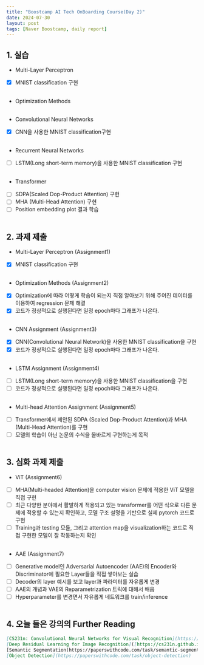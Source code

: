 ```yaml
---
title: "Boostcamp AI Tech OnBoarding Course(Day 2)"
date: 2024-07-30
layout: post
tags: [Naver Boostcamp, daily report]
---
```


## 1. 실습

* Multi-Layer Perceptron
- [x] MNIST classification 구현
<br><br>

* Optimization Methods
<br><br>

* Convolutional Neural Networks
- [x] CNN을 사용한 MNIST classification구현
<br><br>

* Recurrent Neural Networks
- [ ] LSTM(Long short-term memory)을 사용한 MNIST classification 구현
<br><br>

* Transformer
 - [ ] SDPA(Scaled Dop-Product Attention) 구현
 - [ ] MHA (Multi-Head Attention) 구현
 - [ ] Position embedding plot 결과 학습
<br><br>

## 2. 과제 제출

* Multi-Layer Perceptron (Assignment1)
 - [x] MNIST classification 구현
<br><br>

* Optimization Methods (Assignment2)
 - [x] Optimization에 따라 어떻게 학습이 되는지 직접 알아보기 위해 주어진 데이터를 이용하여 regression 문제 해결
 - [x] 코드가 정상적으로 실행된다면 일정 epoch마다 그래프가 나온다.
<br><br>

* CNN Assignment (Assignment3)
 - [x] CNN(Convolutional Neural Network)을 사용한 MNIST classification을 구현
  - [x] 코드가 정상적으로 실행된다면 일정 epoch마다 그래프가 나온다.
<br><br>

* LSTM Assignment (Assignment4)
 - [ ] LSTM(Long short-term memory)을 사용한 MNIST classification을 구현
 - [ ] 코드가 정상적으로 실행된다면 일정 epoch마다 그래프가 나온다.
<br><br>

* Multi-head Attention Assignment (Assignment5)
 - [ ] Transformer에서 제안된 SDPA (Scaled Dop-Product Attention)과 MHA (Multi-Head Attention)를 구현
 - [ ] 모델의 학습이 아닌 논문의 수식을 올바르게 구현하는게 목적
<br><br>
	
## 3. 심화 과제 제출

* ViT (Assignment6)
 - [ ] MHA(Multi-headed Attention)을 computer vision 문제에 적용한 ViT 모델을 직접 구현
 - [ ] 최근 다양한 분야에서 활발하게 적용되고 있는 transformer를 어떤 식으로 다른 문제에 적용할 수 있는지 확인하고, 모델 구조 설명을 기반으로 실제 pytorch 코드로 구현
 - [ ] Training과 testing 모듈, 그리고 attention map을 visualization하는 코드로 직접 구현한 모델이 잘 작동하는지 확인
<br><br>

* AAE (Assignment7)
 - [ ] Generative model인 Adversarial Autoencoder (AAE)의 Encoder와 Discriminator에 필요한 Layer들을 직접 쌓아보는 실습
 - [ ] Decoder의 layer 예시를 보고 layer과 파라미터를 자유롭게 변경
 - [ ] AAE의 개념과 VAE의 Reparametrization 트릭에 대해서 배움
 - [ ] Hyperparameter를 변경면서 자유롭게 네트워크를 train/inference 
<br><br>

## 4. 오늘 들은 강의의 Further Reading

```markdown
[CS231n: Convolutional Neural Networks for Visual Recognition](https://cs231n.github.io/)
[Deep Residual Learning for Image Recognition]([https://cs231n.github.io/](https://arxiv.org/abs/1512.03385)
[Semantic Segmentation(https://paperswithcode.com/task/semantic-segmentation)
[Object Detection](https://paperswithcode.com/task/object-detection)
```
<br><br>


